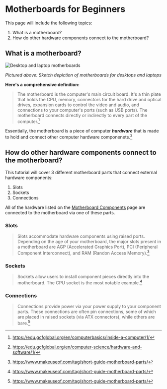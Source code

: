 # Motherboards for Beginners

This page will include the following topics:
1. What is a motherboard?
2. How do other hardware components connect to the motherboard?

## What is a motherboard?

![Desktop and laptop motherboards](https://media.gcflearnfree.org/content/55e073157dd48174331f5168_01_17_2014/Inside_Motherboard_v1-02.jpg "Desktop and laptop motherboards")

*Pictured above: Sketch depiction of motherboards for desktops and laptops*

**Here's a comprehensive definition:**

> The motherboard is the computer's main circuit board. It's a thin plate that holds the CPU, memory, connectors for the hard drive and optical drives, expansion cards to control the video and audio, and connections to your computer's ports (such as USB ports). The motherboard connects directly or indirectly to every part of the computer.[^1]

Essentially, the motherboard is a piece of computer ***hardware*** that is made to hold and connect other computer hardware componenets.[^2]

## How do other hardware components connect to the motherboard?

This tutorial will cover 3 different motherboard parts that connect external hardware components:
1. Slots
2. Sockets
3. Connections

All of the hardware listed on the [Motherboard Components](/motherboard-components.md) page are connected to the motherboard via one of these parts.

### Slots

> Slots accommodate hardware components using raised ports. Depending on the age of your motherboard, the major slots present in a motherboard are AGP (Accelerated Graphics Port), PCI (Peripheral Component Interconnect), and RAM (Randon Access Memory).[^3]

### Sockets

> Sockets allow users to install component pieces directly into the motherboard. The CPU socket is the most notable example.[^3]

### Connections 

> Connections provide power via your power supply to your component parts. These connections are often pin connections, some of which are placed in raised sockets (via ATX connectors), while others are bare.[^3]

[^1]: https://edu.gcfglobal.org/en/computerbasics/inside-a-computer/1/
[^2]: https://edu.gcfglobal.org/en/computer-science/hardware-and-software/1/
[^3]: https://www.makeuseof.com/tag/short-guide-motherboard-parts/